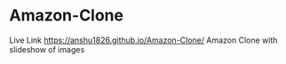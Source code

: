 # Amazon-Clone
 Live Link
 https://anshu1826.github.io/Amazon-Clone/
Amazon Clone with slideshow of images
